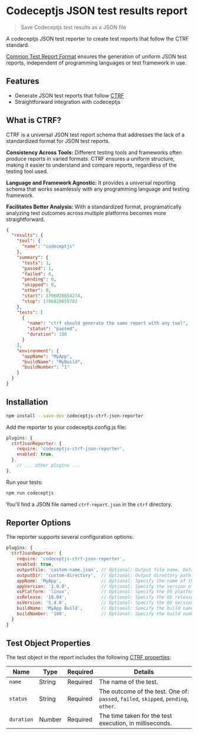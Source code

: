 # Codeceptjs JSON test results report

> Save Codeceptjs test results as a JSON file

A codeceptjs JSON test reporter to create test reports that follow the CTRF standard.

[Common Test Report Format](https://ctrf.io) ensures the generation of uniform JSON test reports, independent of programming languages or test framework in use.

## Features

- Generate JSON test reports that follow [CTRF](https://ctrf.io)
- Straightforward integration with codeceptjs

## What is CTRF?

CTRF is a universal JSON test report schema that addresses the lack of a standardized format for JSON test reports.

**Consistency Across Tools:** Different testing tools and frameworks often produce reports in varied formats. CTRF ensures a uniform structure, making it easier to understand and compare reports, regardless of the testing tool used.

**Language and Framework Agnostic:** It provides a universal reporting schema that works seamlessly with any programming language and testing framework.

**Facilitates Better Analysis:** With a standardized format, programatically analyzing test outcomes across multiple platforms becomes more straightforward.

```json
{
  "results": {
    "tool": {
      "name": "codeceptjs"
    },
    "summary": {
      "tests": 1,
      "passed": 1,
      "failed": 0,
      "pending": 0,
      "skipped": 0,
      "other": 0,
      "start": 1706828654274,
      "stop": 1706828655782
    },
    "tests": [
      {
        "name": "ctrf should generate the same report with any tool",
        "status": "passed",
        "duration": 100
      }
    ],
    "environment": {
      "appName": "MyApp",
      "buildName": "MyBuild",
      "buildNumber": "1"
    }
  }
}
```

## Installation

```bash
npm install --save-dev codeceptjs-ctrf-json-reporter
```

Add the reporter to your codeceptjs.config.js file:

```javascript
plugins: {
  ctrfJsonReporter: {
    require: 'codeceptjs-ctrf-json-reporter',
    enabled: true,
  },
    // ... other plugins ...
},
```

Run your tests:

```bash
npm run codeceptjs
```

You'll find a JSON file named `ctrf-report.json` in the `ctrf` directory.

## Reporter Options

The reporter supports several configuration options:

```javascript
plugins: {
  ctrfJsonReporter: {
    require: 'codeceptjs-ctrf-json-reporter',
    enabled: true,
    outputFile: 'custom-name.json', // Optional: Output file name. Defaults to 'ctrf-report.json'.
    outputDir: 'custom-directory',  // Optional: Output directory path. Defaults to 'ctrf'.
    appName: 'MyApp',               // Optional: Specify the name of the application under test.
    appVersion: '1.0.0',            // Optional: Specify the version of the application under test.
    osPlatform: 'linux',            // Optional: Specify the OS platform.
    osRelease: '18.04',             // Optional: Specify the OS release version.
    osVersion: '5.4.0',             // Optional: Specify the OS version.
    buildName: 'MyApp Build',       // Optional: Specify the build name.
    buildNumber: '100',             // Optional: Specify the build number.
  }
}
```

## Test Object Properties

The test object in the report includes the following [CTRF properties](https://ctrf.io/docs/schema/test):

| Name       | Type   | Required | Details                                                                             |
| ---------- | ------ | -------- | ----------------------------------------------------------------------------------- |
| `name`     | String | Required | The name of the test.                                                               |
| `status`   | String | Required | The outcome of the test. One of: `passed`, `failed`, `skipped`, `pending`, `other`. |
| `duration` | Number | Required | The time taken for the test execution, in milliseconds.                             |

